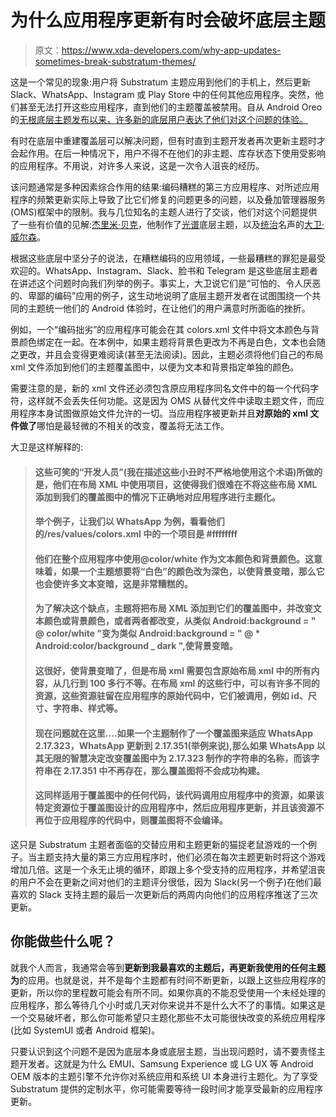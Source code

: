 # 为什么应用程序更新有时会破坏底层主题

> 原文：<https://www.xda-developers.com/why-app-updates-sometimes-break-substratum-themes/>

这是一个常见的现象:用户将 Substratum 主题应用到他们的手机上，然后更新 Slack、WhatsApp、Instagram 或 Play Store 中的任何其他应用程序。突然，他们甚至无法打开这些应用程序，直到他们的主题覆盖被禁用。自从 Android Oreo 的[无根底层主题发布以来，许多新的底层用户表达了他们对这个问题的体验。](https://www.xda-developers.com/custom-themes-android-oreo-substratum/)

有时在底层中重建覆盖层可以解决问题，但有时直到主题开发者再次更新主题时才会起作用。在后一种情况下，用户不得不在他们的非主题、库存状态下使用受影响的应用程序。不用说，对许多人来说，这是一次令人沮丧的经历。

该问题通常是多种因素综合作用的结果:编码糟糕的第三方应用程序、对所述应用程序的频繁更新实际上导致了比它们修复的问题更多的问题，以及叠加管理器服务(OMS)框架中的限制。我与几位知名的主题人进行了交谈，他们对这个问题提供了一些有价值的见解:[杰里米·贝克](https://forum.xda-developers.com/member.php?u=2808964)，他制作了[光谱](https://play.google.com/store/apps/details?id=com.jerbeck24.Spectrum)底层主题，以及[统治](https://play.google.com/store/apps/details?id=com.annihilation.dominationdonate)名声的[大卫·威尔森](https://forum.xda-developers.com/member.php?u=4603975)。

根据这些底层中坚分子的说法，在糟糕编码的应用领域，一些最糟糕的罪犯是最受欢迎的。WhatsApp、Instagram、Slack、脸书和 Telegram 是这些底层主题者在讲述这个问题时向我们列举的例子。事实上，大卫说它们是“可怕的、令人厌恶的、卑鄙的编码”应用的例子，这生动地说明了底层主题开发者在试图围绕一个共同的主题统一他们的 Android 体验时，在让他们的用户满意时所面临的挫折。

例如，一个“编码拙劣”的应用程序可能会在其 colors.xml 文件中将文本颜色与背景颜色绑定在一起。在本例中，如果主题将背景色更改为不再是白色，文本也会随之更改，并且会变得更难阅读(甚至无法阅读)。因此，主题必须将他们自己的布局 xml 文件添加到他们的主题覆盖图中，以便为文本和背景指定单独的颜色。

需要注意的是，新的 xml 文件还必须包含原应用程序同名文件中的每一个代码字符，这样就不会丢失任何功能。这是因为 OMS 从替代文件中读取主题文件，而应用程序本身试图做原始文件允许的一切。当应用程序被更新并且**对原始的 xml 文件做了**哪怕是最轻微的不相关的改变，覆盖将无法工作。

大卫是这样解释的:

> #### 这些可笑的“开发人员”(我在描述这些小丑时不严格地使用这个术语)所做的是，他们在布局 XML 中使用项目，这使得我们很难在不将这些布局 XML 添加到我们的覆盖图中的情况下正确地对应用程序进行主题化。
> 
> #### 举个例子，让我们以 WhatsApp 为例，看看他们的/res/values/colors.xml 中的一个项目是 <color name="white">#ffffffff</color>
> 
> #### 他们在整个应用程序中使用@color/white 作为文本颜色和背景颜色。这意味着，如果一个主题想要将“白色”的颜色改为深色，以使背景变暗，那么它也会使许多文本变暗，这是非常糟糕的。
> 
> #### 为了解决这个缺点，主题将把布局 XML 添加到它们的覆盖图中，并改变文本颜色或背景颜色，或者两者都改变，从类似 Android:background = " @ color/white "变为类似 Android:background = " @ * Android:color/background _ dark ",使背景变暗。
> 
> #### 这很好，使背景变暗了，但是布局 xml 需要包含原始布局 xml 中的所有内容，从几行到 100 多行不等。在布局 xml 的这些行中，可以有许多不同的资源，这些资源驻留在应用程序的原始代码中，它们被调用，例如 id、尺寸、字符串、样式等。
> 
> #### 现在问题就在这里....如果一个主题制作了一个覆盖图来适应 WhatsApp 2.17.323，WhatsApp 更新到 2.17.351(举例来说),那么如果 WhatsApp 以其无限的智慧决定改变覆盖图中为 2.17.323 制作的字符串的名称，而该字符串在 2.17.351 中不再存在，那么覆盖图将不会成功构建。
> 
> #### 这同样适用于覆盖图中的任何代码，该代码调用应用程序中的资源，如果该特定资源位于覆盖图设计的应用程序中，然后应用程序更新，并且该资源不再位于应用程序的代码中，则覆盖图将不会编译。

这只是 Substratum 主题者面临的交替应用和主题更新的猫捉老鼠游戏的一个例子。当主题支持大量的第三方应用程序时，他们必须在每次主题更新时将这个游戏增加几倍。这是一个永无止境的循环，即跟上多个受支持的应用程序，并希望沮丧的用户不会在更新之间对他们的主题评分很低，因为 Slack(另一个例子)在他们最喜欢的 Slack 支持主题的最后一次更新后的两周内向他们的应用程序推送了三次更新。

## 你能做些什么呢？

就我个人而言，我通常会等到**更新到我最喜欢的主题后，再更新我使用的任何主题为**的应用。也就是说，并不是每个主题都有时间不断更新，以跟上这些应用程序的更新，所以你的里程数可能会有所不同。如果你真的不能忍受使用一个未经处理的应用程序，那么等待几个小时或几天对你来说并不是什么大不了的事情。如果这是一个交易破坏者，那么你可能希望只主题化那些不太可能很快改变的系统应用程序(比如 SystemUI 或者 Android 框架)。

只要认识到这个问题不是因为底层本身或底层主题，当出现问题时，请不要责怪主题开发者。这就是为什么 EMUI、Samsung Experience 或 LG UX 等 Android OEM 版本的主题引擎不允许你对系统应用和系统 UI 本身进行主题化。为了享受 Substratum 提供的定制水平，你可能需要等待一段时间才能享受最新的应用程序更新。